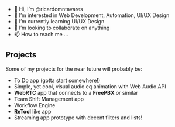 - 👋 Hi, I’m @ricardomntavares
- 👀 I’m interested in Web Development, Automation, UI/UX Design
- 🌱 I’m currently learning UI/UX Design
- 💞️ I’m looking to collaborate on anything
- 📫 How to reach me ...

## Projects

Some of my projects for the near future will probably be:

- To Do app (gotta start somewhere!)
- Simple, yet cool, visual audio eq animation with Web Audio API
- **WebRTC** app that connects to a **FreePBX** or similar
- Team Shift Management app
- Workflow Engine
- **ReTool** like app
- Streaming app prototype with decent filters and lists!

<!---
ricardomntavares/ricardomntavares is a ✨ special ✨ repository because its `README.md` (this file) appears on your GitHub profile.
You can click the Preview link to take a look at your changes.
--->
